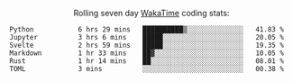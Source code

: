 <!--<p align="center">
  <img width="auto" src ="https://github-readme-stats.vercel.app/api/top-langs/?username=syrkis&layout=compact&hide_border=true&theme=darcula&bg_color=00000000&langs_count=6&hide=jupyter%20notebook,JavaScript,HTML" width = 400>
      <img src ="https://github-readme-streak-stats.herokuapp.com?user=syrkis&theme=darcula&hide_border=true&background=FFFFFF00" width = 400>

</p>-->
<p align="center">Rolling seven day <a href='https://wakatime.com/'> WakaTime</a> coding stats:</p>
<!--START_SECTION:waka-->

```text
Python           6 hrs 29 mins   ██████████▒░░░░░░░░░░░░░░   41.83 %
Jupyter          3 hrs 6 mins    █████░░░░░░░░░░░░░░░░░░░░   20.05 %
Svelte           2 hrs 59 mins   █████░░░░░░░░░░░░░░░░░░░░   19.35 %
Markdown         1 hr 33 mins    ██▓░░░░░░░░░░░░░░░░░░░░░░   10.05 %
Rust             1 hr 14 mins    ██░░░░░░░░░░░░░░░░░░░░░░░   08.01 %
TOML             3 mins          ░░░░░░░░░░░░░░░░░░░░░░░░░   00.38 %
```

<!--END_SECTION:waka-->
